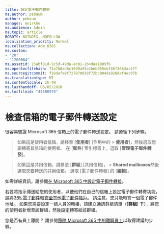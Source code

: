 ```yaml
---
title: 設定電子郵件轉寄
ms.author: pebaum
author: pebaum
manager: mnirkhe
ms.audience: Admin
ms.topic: article
ROBOTS: NOINDEX, NOFOLLOW
localization_priority: Normal
ms.collection: Adm_O365
ms.custom:
- "20"
- "1200004"
ms.assetid: 15abf81d-5c5d-49da-ac81-1b4daa1809f6
ms.openlocfilehash: 71a7b0ad6c19d9a93a2beb955ebf86f2663ac47f
ms.sourcegitcommit: f28dafa0f727870038f72bc904da926daf4ec07b
ms.translationtype: MT
ms.contentlocale: zh-TW
ms.lasthandoff: 06/05/2020
ms.locfileid: "44580970"
---
```

# <a name="check-the-email-forwarding-settings-for-a-mailbox"></a>檢查信箱的電子郵件轉送設定

很容易驗證 Microsoft 365 信箱上的電子郵件轉送設定。 請遵循下列步驟。
  
> 如果這是使用者信箱，請移至 [**使用者**] [作用中的 \> **使用者**]，然後選取您要轉寄其信箱的使用者。 在 [**郵件**] 索引標籤上，選取 [**管理電子郵件轉發**]。

> 如果這是共用信箱，請移至 [**群組**] [共用信箱]， \> **Shared mailboxes**然後選取您要轉送的共用信箱。 選取 [電子郵件轉發] 的 [**編輯**]。

如需詳細資訊，請參閱[在 Microsoft 365 中設定電子郵件轉接](https://docs.microsoft.com/microsoft-365/admin/email/configure-email-forwarding)。
  
若要將指示傳送給您的使用者，以便他們在自己的信箱上設定電子郵件轉寄功能，請將[365 電子郵件轉寄至其他電子郵件帳戶](https://support.office.com/article/Forward-email-from-Office-365-to-another-email-account-1ed4ee1e-74f8-4f53-a174-86b748ff6a0e)。 請注意，您只能轉寄一個電子郵件地址。 如果您需要設定一組人員的轉接，請建立通訊群組清單（[**群組**] 下），將您的使用者新增至該群組，然後設定轉寄給該群組。
  
您是否有員工離開？ 請參閱[移除 Microsoft 365 中的離職員工](https://docs.microsoft.com/microsoft-365/admin/add-users/remove-former-employee)以取得建議的步驟。